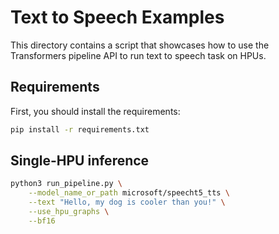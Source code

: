 <!---
Copyright 2021 The HuggingFace Team. All rights reserved.

Licensed under the Apache License, Version 2.0 (the "License");
you may not use this file except in compliance with the License.
You may obtain a copy of the License at

    http://www.apache.org/licenses/LICENSE-2.0

Unless required by applicable law or agreed to in writing, software
distributed under the License is distributed on an "AS IS" BASIS,
WITHOUT WARRANTIES OR CONDITIONS OF ANY KIND, either express or implied.
See the License for the specific language governing permissions and
limitations under the License.
-->

# Text to Speech Examples

This directory contains a script that showcases how to use the Transformers pipeline API to run text to speech task on HPUs.

## Requirements

First, you should install the requirements:
```bash
pip install -r requirements.txt
```

## Single-HPU inference

```bash
python3 run_pipeline.py \
    --model_name_or_path microsoft/speecht5_tts \
    --text "Hello, my dog is cooler than you!" \
    --use_hpu_graphs \
    --bf16
```
